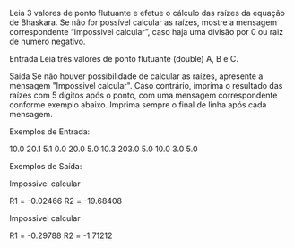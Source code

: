 Leia 3 valores de ponto flutuante e efetue o cálculo das raízes da equação de Bhaskara. Se não for possível calcular as raízes, mostre a mensagem correspondente “Impossivel calcular”, caso haja uma divisão por 0 ou raiz de numero negativo.

Entrada
Leia três valores de ponto flutuante (double) A, B e C.

Saída
Se não houver possibilidade de calcular as raízes, apresente a mensagem "Impossivel calcular". Caso contrário, imprima o resultado das raízes com 5 dígitos após o ponto, com uma mensagem correspondente conforme exemplo abaixo. Imprima sempre o final de linha após cada mensagem.

Exemplos de Entrada:

10.0 20.1 5.1
0.0 20.0 5.0
10.3 203.0 5.0
10.0 3.0 5.0

Exemplos de Saída:

Impossivel calcular

R1 = -0.02466
R2 = -19.68408

Impossivel calcular

R1 = -0.29788
R2 = -1.71212
